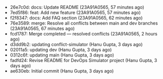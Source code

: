 - 26e7c0d: docs: Update README (23A91A0565, 57 minutes ago)
- 7ed5f86: feat: Add new feature (23A91A0565, 57 minutes ago)
- f2f8347: docs: Add FAQ section (23A91A0565, 62 minutes ago)
- 76e3589: merge: Resolve all conflicts between main and dev branches (23A91A0565, 67 minutes ago)
- fcd1787: Merge completed — resolved conflicts (23A91A0565, 2 hours ago)
- d3dd9b2: updating conflict-simulator (Hanu Gupta, 3 days ago)
- 02011a5: updating dev (Hanu Gupta, 3 days ago)
- 0312c6f: updating main (Hanu Gupta, 3 days ago)
- fadfd24: Revise README for DevOps Simulator project (Hanu Gupta, 3 days ago)
- ae630eb: Initial commit (Hanu Gupta, 3 days ago)